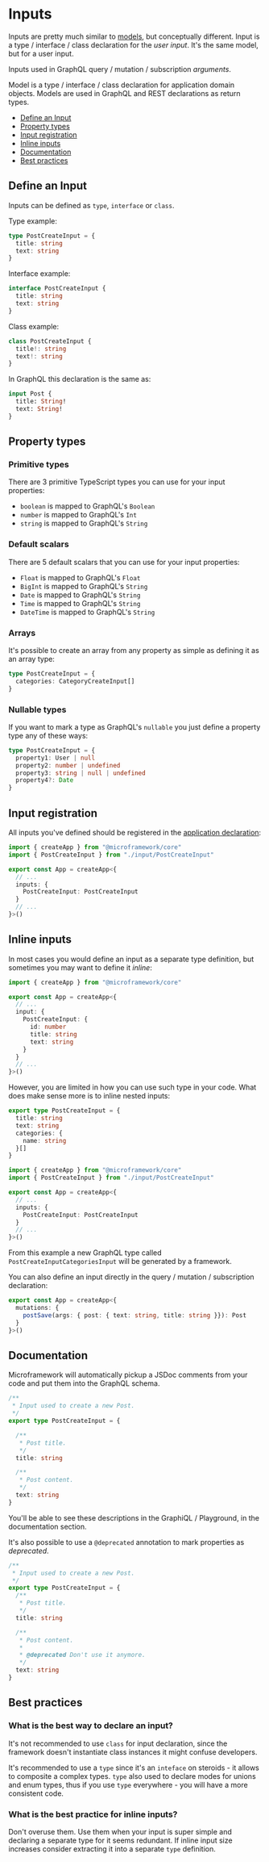 # Inputs

Inputs are pretty much similar to [models](models.md), but conceptually different.
Input is a type / interface / class declaration for the *user input*.
It's the same model, but for a user input.

Inputs used in GraphQL query / mutation / subscription *arguments*.


Model is a type / interface / class declaration for application domain objects.
Models are used in GraphQL and REST declarations as return types.

* [Define an Input](#define-an-input)
* [Property types](#property-types)
* [Input registration](#input-registration)
* [Inline inputs](#inline-inputs)
* [Documentation](#documentation)
* [Best practices](#best-practices)

## Define an Input

Inputs can be defined as `type`, `interface` or `class`.

Type example:

```typescript
type PostCreateInput = {
  title: string
  text: string
}
```

Interface example:

```typescript
interface PostCreateInput {
  title: string
  text: string
}
```

Class example:

```typescript
class PostCreateInput {
  title!: string
  text!: string
}
```

In GraphQL this declaration is the same as:

```graphql
input Post {
  title: String!
  text: String!
}
```

## Property types

### Primitive types

There are 3 primitive TypeScript types you can use
for your input properties:

* `boolean` is mapped to GraphQL's `Boolean`
* `number` is mapped to GraphQL's `Int`
* `string` is mapped to GraphQL's `String`

### Default scalars

There are 5 default scalars that you can use for your input properties:

* `Float` is mapped to GraphQL's `Float`
* `BigInt` is mapped to GraphQL's `String`
* `Date` is mapped to GraphQL's `String`
* `Time` is mapped to GraphQL's `String`
* `DateTime` is mapped to GraphQL's `String`

### Arrays

It's possible to create an array from any property as simple as defining it as an array type:

```typescript
type PostCreateInput = {
  categories: CategoryCreateInput[]
}
```


### Nullable types

If you want to mark a type as GraphQL's `nullable` you just define 
a property type any of these ways:

```typescript
type PostCreateInput = {
  property1: User | null
  property2: number | undefined
  property3: string | null | undefined
  property4?: Date
}
```

## Input registration

All inputs you've defined should be registered in the [application declaration](application-declaration.md):

```typescript
import { createApp } from "@microframework/core"
import { PostCreateInput } from "./input/PostCreateInput"

export const App = createApp<{
  // ...
  inputs: {
    PostCreateInput: PostCreateInput
  }
  // ...
}>()
```

## Inline inputs

In most cases you would define an input as a separate type definition, 
but sometimes you may want to define it *inline*:

```typescript
import { createApp } from "@microframework/core"

export const App = createApp<{
  // ...
  input: {
    PostCreateInput: {
      id: number
      title: string
      text: string
    }
  }
  // ...
}>()
```

However, you are limited in how you can use such type in your code.
What does make sense more is to inline nested inputs:


```typescript
export type PostCreateInput = {
  title: string
  text: string
  categories: {
    name: string
  }[]
}
```
```typescript
import { createApp } from "@microframework/core"
import { PostCreateInput } from "./input/PostCreateInput"

export const App = createApp<{
  // ...
  inputs: {
    PostCreateInput: PostCreateInput
  }
  // ...
}>()
```

From this example a new GraphQL type called `PostCreateInputCategoriesInput` 
will be generated by a framework. 

You can also define an input directly in the query / mutation / subscription declaration:

```typescript
export const App = createApp<{
  mutations: {
    postSave(args: { post: { text: string, title: string }}): Post
  }
}>()
```

## Documentation

Microframework will automatically pickup a JSDoc comments from your code
and put them into the GraphQL schema.

```typescript
/**
 * Input used to create a new Post.
 */
export type PostCreateInput = {

  /**
   * Post title.
   */
  title: string

  /**
   * Post content.
   */
  text: string
}
```

You'll be able to see these descriptions in the GraphiQL / Playground,
in the documentation section.

It's also possible to use a `@deprecated` annotation to mark properties as *deprecated*.

```typescript
/**
 * Input used to create a new Post.
 */
export type PostCreateInput = {
  /**
   * Post title.
   */
  title: string

  /**
   * Post content.
   *
   * @deprecated Don't use it anymore.
   */
  text: string
}
```

## Best practices

### What is the best way to declare an input?  

It's not recommended to use `class` for input declaration, 
since the framework doesn't instantiate class instances 
it might confuse developers. 

It's recommended to use a `type` since it's an `inteface` on steroids - 
it allows to composite a complex types. 
`type` also used to declare modes for unions and enum types, 
thus if you use `type` everywhere - you will have a more consistent code.

### What is the best practice for inline inputs?

Don't overuse them. Use them when your input is super simple and
declaring a separate type for it seems redundant.
If inline input size increases consider extracting it into a separate `type` definition. 